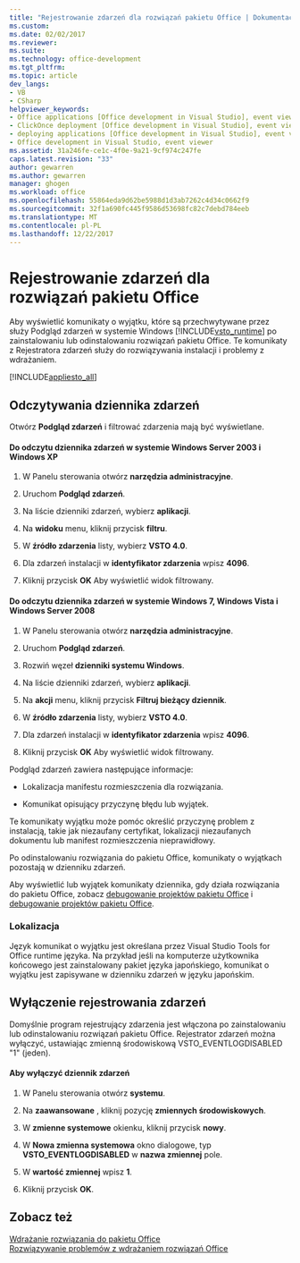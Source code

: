 ```yaml
---
title: "Rejestrowanie zdarzeń dla rozwiązań pakietu Office | Dokumentacja firmy Microsoft"
ms.custom: 
ms.date: 02/02/2017
ms.reviewer: 
ms.suite: 
ms.technology: office-development
ms.tgt_pltfrm: 
ms.topic: article
dev_langs:
- VB
- CSharp
helpviewer_keywords:
- Office applications [Office development in Visual Studio], event viewer
- ClickOnce deployment [Office development in Visual Studio], event viewer
- deploying applications [Office development in Visual Studio], event viewer
- Office development in Visual Studio, event viewer
ms.assetid: 31a246fe-ce1c-4f0e-9a21-9cf974c247fe
caps.latest.revision: "33"
author: gewarren
ms.author: gewarren
manager: ghogen
ms.workload: office
ms.openlocfilehash: 55864eda9d62be5988d1d3ab7262c4d34c0662f9
ms.sourcegitcommit: 32f1a690fc445f9586d53698fc82c7debd784eeb
ms.translationtype: MT
ms.contentlocale: pl-PL
ms.lasthandoff: 12/22/2017
---
```

# <a name="event-logging-for-office-solutions"></a>Rejestrowanie zdarzeń dla rozwiązań pakietu Office
  Aby wyświetlić komunikaty o wyjątku, które są przechwytywane przez służy Podgląd zdarzeń w systemie Windows [!INCLUDE[vsto_runtime](../vsto/includes/vsto-runtime-md.md)] po zainstalowaniu lub odinstalowaniu rozwiązań pakietu Office. Te komunikaty z Rejestratora zdarzeń służy do rozwiązywania instalacji i problemy z wdrażaniem.  
  
 [!INCLUDE[appliesto_all](../vsto/includes/appliesto-all-md.md)]  
  
## <a name="reading-the-event-log"></a>Odczytywania dziennika zdarzeń  
 Otwórz **Podgląd zdarzeń** i filtrować zdarzenia mają być wyświetlane.  
  
#### <a name="to-read-the-event-log-in-windows-server-2003-and-windows-xp"></a>Do odczytu dziennika zdarzeń w systemie Windows Server 2003 i Windows XP  
  
1.  W Panelu sterowania otwórz **narzędzia administracyjne**.  
  
2.  Uruchom **Podgląd zdarzeń**.  
  
3.  Na liście dzienniki zdarzeń, wybierz **aplikacji**.  
  
4.  Na **widoku** menu, kliknij przycisk **filtru**.  
  
5.  W **źródło zdarzenia** listy, wybierz **VSTO 4.0**.  
  
6.  Dla zdarzeń instalacji w **identyfikator zdarzenia** wpisz **4096**.  
  
7.  Kliknij przycisk **OK** Aby wyświetlić widok filtrowany.  
  
#### <a name="to-read-the-event-log-in-windows-7-windows-vista-and-windows-server-2008"></a>Do odczytu dziennika zdarzeń w systemie Windows 7, Windows Vista i Windows Server 2008  
  
1.  W Panelu sterowania otwórz **narzędzia administracyjne**.  
  
2.  Uruchom **Podgląd zdarzeń**.  
  
3.  Rozwiń węzeł **dzienniki systemu Windows**.  
  
4.  Na liście dzienniki zdarzeń, wybierz **aplikacji**.  
  
5.  Na **akcji** menu, kliknij przycisk **Filtruj bieżący dziennik**.  
  
6.  W **źródło zdarzenia** listy, wybierz **VSTO 4.0**.  
  
7.  Dla zdarzeń instalacji w **identyfikator zdarzenia** wpisz **4096**.  
  
8.  Kliknij przycisk **OK** Aby wyświetlić widok filtrowany.  
  
 Podgląd zdarzeń zawiera następujące informacje:  
  
-   Lokalizacja manifestu rozmieszczenia dla rozwiązania.  
  
-   Komunikat opisujący przyczynę błędu lub wyjątek.  
  
 Te komunikaty wyjątku może pomóc określić przyczynę problem z instalacją, takie jak niezaufany certyfikat, lokalizacji niezaufanych dokumentu lub manifest rozmieszczenia nieprawidłowy.  
  
 Po odinstalowaniu rozwiązania do pakietu Office, komunikaty o wyjątkach pozostają w dzienniku zdarzeń.  
  
 Aby wyświetlić lub wyjątek komunikaty dziennika, gdy działa rozwiązania do pakietu Office, zobacz [debugowanie projektów pakietu Office](../vsto/debugging-office-projects.md) i [debugowanie projektów pakietu Office](../vsto/debugging-office-projects.md).  
  
### <a name="localization"></a>Lokalizacja  
 Język komunikat o wyjątku jest określana przez Visual Studio Tools for Office runtime języka. Na przykład jeśli na komputerze użytkownika końcowego jest zainstalowany pakiet języka japońskiego, komunikat o wyjątku jest zapisywane w dzienniku zdarzeń w języku japońskim.  
  
## <a name="disabling-the-event-logger"></a>Wyłączenie rejestrowania zdarzeń  
 Domyślnie program rejestrujący zdarzenia jest włączona po zainstalowaniu lub odinstalowaniu rozwiązań pakietu Office. Rejestrator zdarzeń można wyłączyć, ustawiając zmienną środowiskową VSTO_EVENTLOGDISABLED "1" (jeden).  
  
#### <a name="to-disable-the-event-log"></a>Aby wyłączyć dziennik zdarzeń  
  
1.  W Panelu sterowania otwórz **systemu**.  
  
2.  Na **zaawansowane** , kliknij pozycję **zmiennych środowiskowych**.  
  
3.  W **zmienne systemowe** okienku, kliknij przycisk **nowy**.  
  
4.  W **Nowa zmienna systemowa** okno dialogowe, typ **VSTO_EVENTLOGDISABLED** w **nazwa zmiennej** pole.  
  
5.  W **wartość zmiennej** wpisz **1**.  
  
6.  Kliknij przycisk **OK**.  
  
## <a name="see-also"></a>Zobacz też  
 [Wdrażanie rozwiązania do pakietu Office](../vsto/deploying-an-office-solution.md)   
 [Rozwiązywanie problemów z wdrażaniem rozwiązań Office](../vsto/troubleshooting-office-solution-deployment.md)  
  
  